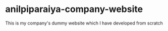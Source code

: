 # anilpiparaiya-company-website
This is my company's dummy website which I have developed from scratch 

